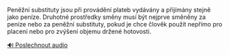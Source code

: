 
Peněžní substituty jsou při provádění plateb vydávány a přijímány stejně jako peníze. Druhotné prostředky směny musí být nejprve směněny za peníze nebo za peněžní substituty, pokud je chce člověk použít nepřímo pro placení nebo pro zvýšení objemu držené hotovosti.

[🔊 Poslechnout audio](/data/7-paragraphs/audio/chapter_85/para_001-Penn-substituty-jsou-pi-provdn-plateb-vydv.mp3)
